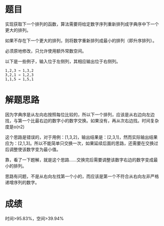 # 题目
实现获取下一个排列的函数，算法需要将给定数字序列重新排列成字典序中下一个更大的排列。

如果不存在下一个更大的排列，则将数字重新排列成最小的排列（即升序排列）。

必须原地修改，只允许使用额外常数空间。

以下是一些例子，输入位于左侧列，其相应输出位于右侧列。

    1,2,3 → 1,3,2
    3,2,1 → 1,2,3
    1,1,5 → 1,5,1
# 解题思路
因为字典序是从左向右按照每位比较的，所以下一个排列，应该是从右边向左边找，与第一个比最右边的数字小的数字交换。如果没有，再从次右边找。时间复杂度是o(n2)

这个思路是错误的，对于用例：[1,3,2]，输出结果是：[2,3,1]，然而实际输出结果应为：[2,1,3]。所以不能简单只交换一次，如果延续后面的思路，还需要在交换过后调整使该数字变为最小值。

靠，看了一下题解，就是这个思路……交换完后需要调整该数字右边的数字变成最小的排列。

思路有问题，不是从右向左找第一个小的，而应该是第一个不符合从右向左非严格递增序列的数字。
# 成绩
时间>95.83%，空间>39.94%
